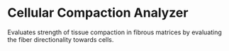 # Cellular Compaction Analyzer 
Evaluates strength of tissue compaction in fibrous matrices by evaluating the fiber directionality towards cells. 
